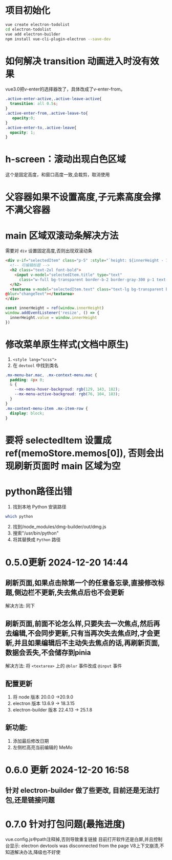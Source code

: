 # 项目初始化
``` bash
vue create electron-todolist
cd electron-todolist
vue add electron-builder
npm install vue-cli-plugin-electron --save-dev
```

# 如何解决 transition 动画进入时没有效果
vue3.0把v-enter的选择器改了，具体改成了v-enter-from。
``` css
.active-enter-active,.active-leave-active{
  transition: all 0.5s;
}
.active-enter-from,.active-leave-to{
   opacity:0;
}
.active-enter-to,.active-leave{
  opacity: 1;
}
```

# h-screen：滚动出现白色区域
这个是固定高度，和窗口高度一致,会裁剪，取消使用

# 父容器如果不设置高度,子元素高度会撑不满父容器

# main 区域双滚动条解决方法
需要对 `div` 设置固定高度,否则出现双滚动条
``` html
<div v-if="selectedItem" class="p-5" :style="`height: ${innerHeight - 100}px;`">
  <!-- 可编辑标题 -->
  <h2 class="text-2xl font-bold">
    <input v-model="selectedItem.title" type="text"
      class="w-full bg-transparent border-b-2 border-gray-300 p-1 text-2xl font-bold outline-none" />
  </h2>
  <textarea v-model="selectedItem.text" class="text-lg bg-transparent border-b-2 border-gray-300 p-1 text-lg outline-none w-full h-full"  
@blur="changeText"></textarea>
</div>
```
``` javascript
const innerHeight = ref(window.innerHeight)
window.addEventListener('resize', () => {
  innerHeight.value = window.innerHeight
})
```


# 修改菜单原生样式(文档中原生)
1. `<style lang="scss">`
2. 在 `devtool` 中找到类名
  ``` scss
  .mx-menu-bar.mac, .mx-context-menu.mac {
    padding: 4px 0;
    & {
      --mx-menu-hover-backgroud: rgb(129, 143, 182);
      --mx-menu-active-backgroud: rgb(76, 104, 183);
    }
  }
  .mx-context-menu-item .mx-item-row {
    display: block;
  }
  ```

# 要将 selectedItem 设置成 ref(memoStore.memos[0]), 否则会出现刷新页面时 main 区域为空


# python路径出错
1. 找到本地 Python 安装路径 
``` bash
which python 
```
2. 找到/node_modules/dmg-builder/out/dmg.js
3. 搜索"/usr/bin/python" 
4. 将其替换成 `Python` 路径




# 0.5.0更新 2024-12-20 14:44
## 刷新页面,如果点击除第一个的任意备忘录,直接修改标题,侧边栏不更新,失去焦点后也不会更新
解决方法: 同下


## 刷新页面,前面不论怎么样,只要失去一次焦点,然后再去编辑,不会同步更新,只有当再次失去焦点时,才会更新,并且如果编辑后不主动失去焦点的话,再刷新页面,数据会丢失,不会储存到pinia
解决方法: 将 `<textarea>` 上的 `@blur` 事件改成 `@input` 事件

## 配置更新
1. 将 node 版本 20.0.0 ->20.9.0
2. electron 版本 13.6.9 -> 18.3.15
3. electron-builder 版本 22.4.13 -> 25.1.8

## 新功能:
1. 添加最后修改日期
2. 左侧栏高亮当前编辑的 MeMo



# 0.6.0 更新 2024-12-20 16:58
## 针对 electron-builder 做了些更改, 目前还是无法打包,还是链接问题




# 0.7.0 针对打包问题(最拖进度)
vue.config.js中path注释掉,否则导致重复链接
目前打开软件还是白屏,并且控制台显示:
electron devtools was disconnected from the page
V8上下文崩溃,不知道解决办法,降级也不好使